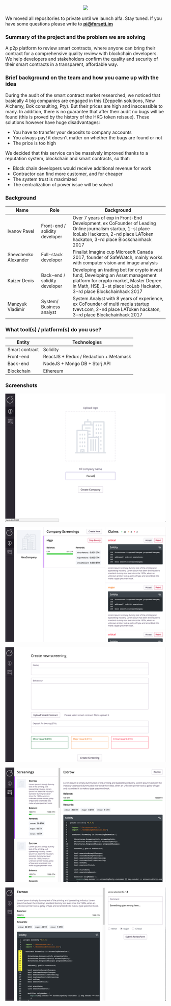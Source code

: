 <p align="center">
  <img src="https://github.com/ThirdEyeTeam/readme/blob/master/logo400x400.png?raw=true" height="200" />
</p>

We moved all repositories to private until we launch alfa. Stay tuned. If you have some questions please write to **pi@forseti.im**

### Summary of the project and the problem we are solving

A p2p platform to review smart contracts, where anyone can bring their contract for a comprehensive quality review with blockchain developers. We help developers and stakeholders confirm the quality and security of their smart contracts in a transparent, affordable way. 

### Brief background on the team and how you came up with the idea
 
During the audit of the smart contract market researched, we noticed that basically 4 big companies are engaged in this (Zeppelin solutions, New Alchemy, Bok consulting, Pty). But their prices are high and inaccessible to many.
In addition, there is no guarantee that after their audit no bugs will be found (this is proved by the history of the HKG token reissue). These solutions however have huge disadvantages:
 
 - You have to transfer your deposits to company accounts
 - You always pay! it doesn't matter on whether the bugs are found or not
 - The price is too high 
 
We decided that this service can be massively improved thanks to a reputation system, blockchain and smart contracts, so that:
 
 - Block chain developers would receive additional revenue for work
 - Contractor can find more customer, and for cheaper
 - The system trust is maximized
 - The centralization of power issue will be solved
 
 
### Background

| Name | Role | Background | 
| ---- | ---- | ---------- |
| Ivanov Pavel | Front-end / solidity developer | Over 7 years of exp in Front-End Development, ex CoFounder of Leading Online journalism startup, 1-st place IcoLab Hackaton, 2-nd place LAToken hackaton, 3-rd place Blockchainhack 2017 |
| Shevchenko Alexander | Full-stack developer | Finalist Imagine cup Microsoft Canada 2017, founder of SafeWatch, mainly works with computer vision and image analysis|
| Kaizer Denis | Back-end / solidity developer | Developing an trading bot for crypto invest fund, Developing an Asset management platform for crypto market, Master Degree in Math, HSE, 1-st place IcoLab Hackaton, 3-rd place Blockchainhack 2017 |
| Manzyuk Vladimir | System/ Business analyst | System Analyst with 8 years of experience, ex CoFounder of multi media startup tvevt.com, 2-nd place LAToken hackaton, 3-rd place Blockchainhack 2017 |


### What tool(s) / platform(s) do you use?

| Entity | Technologies |
| ---- | ---- |
| Smart contract | Solidity |
| Front-end | ReactJS + Redux / Redaction + Metamask |
| Back-end | NodeJS + Mongo DB + Storj API |
| Blockchain | Ethereum|


### Screenshots

<p>
  <img src="./screenshots/1.png" />
</p>

<p>
  <img src="./screenshots/2.png" />
</p>

<p>
  <img src="./screenshots/3.png" />
</p>

<p>
  <img src="./screenshots/4.png" />
</p>

<p>
  <img src="./screenshots/5.png" />
</p>
